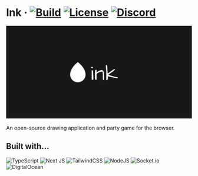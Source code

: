 # Ink &middot; [![Build][build-badge]][build] [![License][license-badge]][license] [![Discord][discord-badge]][discord]



![banner](banner.png)



An open-source drawing application and party game for the browser.

## Built with...
![TypeScript][ts-badge]
![Next JS][next-badge]
![TailwindCSS][tailwind-badge]
![NodeJS][node-badge]
![Socket.io][socket-badge]
![DigitalOcean][ocean-badge]


[ts-badge]: https://img.shields.io/badge/typescript-%23007ACC.svg?style=for-the-badge&logo=typescript&logoColor=white
[next-badge]: https://img.shields.io/badge/Next-black?style=for-the-badge&logo=next.js&logoColor=white
[tailwind-badge]: https://img.shields.io/badge/tailwindcss-%2338B2AC.svg?style=for-the-badge&logo=tailwind-css&logoColor=white
[node-badge]: https://img.shields.io/badge/node.js-6DA55F?style=for-the-badge&logo=node.js&logoColor=white
[socket-badge]: https://img.shields.io/badge/Socket.io-black?style=for-the-badge&logo=socket.io&badgeColor=010101
[ocean-badge]: https://img.shields.io/badge/DigitalOcean-%230167ff.svg?style=for-the-badge&logo=digitalOcean&logoColor=white
[build]: https://circleci.com/gh/draw-dot-ink/ink/tree/master
[build-badge]: https://img.shields.io/github/workflow/status/draw-dot-ink/ink/tests?event=push
[license-badge]: 
  https://img.shields.io/badge/License-MIT-yellow.svg
[license]: https://opensource.org/licenses/MIT
[discord-badge]: https://img.shields.io/discord/925112411835469825.svg?color=7389D8&labelColor=6A7EC2&logo=discord&logoColor=ffffff
[discord]: https://discord.gg/6Vj8eBUJnH
